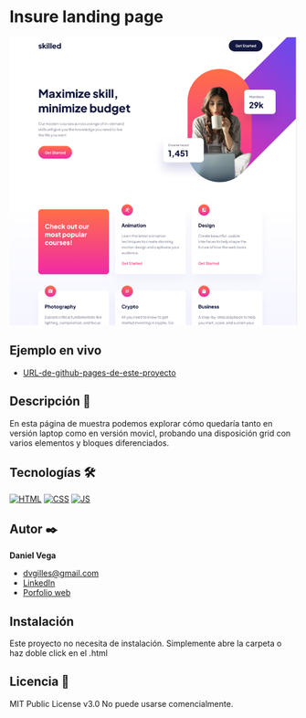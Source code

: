 # Insure landing page

![Imagen del proyecto](https://github.com/danielveg4/skilled-learning/blob/main/captura.png?raw=true)

## Ejemplo en vivo

- [URL-de-github-pages-de-este-proyecto](https://danielveg4.github.io/skilled-learning/)

## Descripción 📑

En esta página de muestra podemos explorar cómo quedaría tanto en versión laptop
como en versión movicl, probando una disposición grid con varios elementos y
bloques diferenciados.

## Tecnologías 🛠

<!-- Iconos sacados de: https://github.com/hendrasob/badges/blob/master/README.md y https://github.com/alexandresanlim/Badges4-README.md-Profile -->

[![HTML](https://img.shields.io/badge/HTML5-E34F26?style=for-the-badge&logo=html5&logoColor=white)](https://es.wikipedia.org/wiki/HTML5)
[![CSS](https://img.shields.io/badge/CSS3-1572B6?style=for-the-badge&logo=css3&logoColor=white)](https://es.wikipedia.org/wiki/CSS)
[![JS](https://img.shields.io/badge/JavaScript-F7DF1E?style=for-the-badge&logo=javascript&logoColor=black)](https://es.wikipedia.org/wiki/JavaScript)

## Autor ✒️

**Daniel Vega**

- [dvgilles@gmail.com](dvgilles@gmail.com)
- [LinkedIn](https://www.linkedin.com/in/tu-url-de-linkedin/)
- [Porfolio web](https://tu-dominio.com/)

## Instalación

Este proyecto no necesita de instalación. Simplemente abre la carpeta o haz
doble click en el .html

## Licencia 📄

MIT Public License v3.0 No puede usarse comencialmente.
